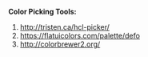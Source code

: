 **Color Picking Tools:**

1. http://tristen.ca/hcl-picker/ 
2. https://flatuicolors.com/palette/defo
3. http://colorbrewer2.org/

